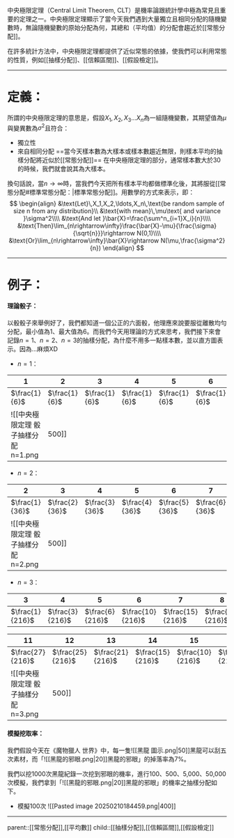 中央極限定理（Central Limit Theorem, CLT）是機率論跟統計學中極為常見且重要的定理之一。中央極限定理顯示了當今天我們遇到大量獨立且相同分配的隨機變數時，無論隨機變數的原始分配為何，其總和（平均值）的分配會趨近於[[常態分配]]。

在許多統計方法中，中央極限定理都提供了近似常態的依據，使我們可以利用常態的性質，例如[[抽樣分配]]、[[信賴區間]]、[[假設檢定]]。
- - -
# 定義：
所謂的中央極限定理的意思是，假設$X_1,X_2,X_3\ldots X_n$為一組隨機變數，其期望值為$\mu$與變異數為$\sigma^2$且符合：
- 獨立性
- 來自相同分配
==當今天樣本數為大樣本或樣本數趨近無限，則樣本平均的抽樣分配將近似於[[常態分配]]==
在中央極限定理的部分，通常樣本數大於30的時候，我們就會說其為大樣本。

換句話說，當$n\rightarrow\infty$時，當我們今天把所有樣本平均都做標準化後，其將服從[[常態分配#標準常態分配：|標準常態分配]]。用數學的方式來表示，即：
$$
\begin{align}
&\text{Let}\,X_1,X_2,\ldots,X_n\,\text{be random sample of size n from any distribution}\\
&\text{with mean}\,\mu\text{ and variance }\sigma^2\\\\
&\text{And let }\bar{X}=\frac{\sum^n_{i=1}X_i}{n}\\\\
&\text{Then}\lim_{n\rightarrow\infty}\frac{\bar{X}-\mu}{\frac{\sigma}{\sqrt{n}}}\rightarrow N(0,1)\\\\
&\text{Or}\lim_{n\rightarrow\infty}\bar{X}\rightarrow N(\mu,\frac{\sigma^2}{n})
\end{align}
$$
- - -
# 例子：
#### 理論骰子：
以骰骰子來舉例好了，我們都知道一個公正的六面骰，他理應來說要服從離散均勻分配，最小值為1、最大值為6。而我們今天用理論的方式來思考，我們接下來會記錄$n=1、n=2、n=3$的抽樣分配，為什麼不用多一點樣本數，並以直方圖表示。因為...麻煩XD
- $n=1$：

| 1             | 2             | 3             | 4             | 5             | 6             |
| ------------- | ------------- | ------------- | ------------- | ------------- | ------------- |
| $\frac{1}{6}$ | $\frac{1}{6}$ | $\frac{1}{6}$ | $\frac{1}{6}$ | $\frac{1}{6}$ | $\frac{1}{6}$ |
![[中央極限定理 骰子抽樣分配 n=1.png|500]]
- $n=2$：

| 2              | 3              | 4              | 5              | 6              | 7              | 8              | 9              | 10             | 11             | 12             |
| -------------- | -------------- | -------------- | -------------- | -------------- | -------------- | -------------- | -------------- | -------------- | -------------- | -------------- |
| $\frac{1}{36}$ | $\frac{2}{36}$ | $\frac{3}{36}$ | $\frac{4}{36}$ | $\frac{5}{36}$ | $\frac{6}{36}$ | $\frac{5}{36}$ | $\frac{4}{36}$ | $\frac{3}{36}$ | $\frac{2}{36}$ | $\frac{1}{36}$ |
![[中央極限定理 骰子抽樣分配 n=2.png|500]]
- $n=3$：

| 3               | 4               | 5               | 6                | 7                | 8                | 9                | 10               |
| --------------- | --------------- | --------------- | ---------------- | ---------------- | ---------------- | ---------------- | ---------------- |
| $\frac{1}{216}$ | $\frac{3}{216}$ | $\frac{6}{216}$ | $\frac{10}{216}$ | $\frac{15}{216}$ | $\frac{21}{216}$ | $\frac{25}{216}$ | $\frac{27}{216}$ |

| 11               | 12               | 13               | 14               | 15               | 16              | 17              | 18              |
| ---------------- | ---------------- | ---------------- | ---------------- | ---------------- | --------------- | --------------- | --------------- |
| $\frac{27}{216}$ | $\frac{25}{216}$ | $\frac{21}{216}$ | $\frac{15}{216}$ | $\frac{10}{216}$ | $\frac{6}{216}$ | $\frac{3}{216}$ | $\frac{1}{216}$ |
![[中央極限定理 骰子抽樣分配 n=3.png|500]]

#### 模擬挖取率：
我們假設今天在《魔物獵人 世界》中，每一隻![[黑龍 圖示.png|50]]黑龍可以刮五次素材，而「![[黑龍的邪眼.png|20]]黑龍的邪眼」的掉落率為7%。

我們以挖1000次黑龍紀錄一次挖到邪眼的機率，進行100、500、5,000、50,000次模擬，我們拿到「![[黑龍的邪眼.png|20]]黑龍的邪眼」的機率之抽樣分配如下。

- 模擬100次
![[Pasted image 20250210184459.png|400]]

- - -
parent::[[常態分配]],[[平均數]]
child::[[抽樣分配]],[[信賴區間]],[[假設檢定]]

